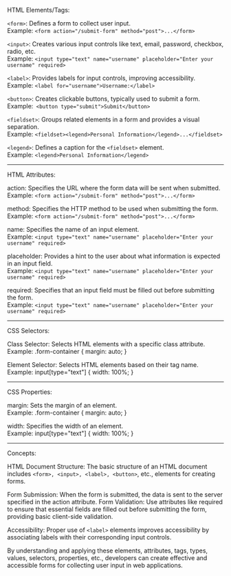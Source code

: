 HTML Elements/Tags: <br>

``<form>``: Defines a form to collect user input. <br>
Example: ``<form action="/submit-form" method="post">...</form>``

``<input>``: Creates various input controls like text, email, password, checkbox, radio, etc. <br>
Example: ``<input type="text" name="username" placeholder="Enter your username" required>``

``<label>``: Provides labels for input controls, improving accessibility. <br>
Example: ``<label for="username">Username:</label>``

``<button>``: Creates clickable buttons, typically used to submit a form. <br>
Example:`` <button type="submit">Submit</button>``

``<fieldset>``: Groups related elements in a form and provides a visual separation. <br>
Example: ``<fieldset><legend>Personal Information</legend>...</fieldset>``

``<legend>``: Defines a caption for the ``<fieldset>`` element. <br>
Example: ``<legend>Personal Information</legend>``

<hr>

HTML Attributes: <br>

action: Specifies the URL where the form data will be sent when submitted. <br>
Example: ``<form action="/submit-form" method="post">...</form>``

method: Specifies the HTTP method to be used when submitting the form. <br>
Example: ``<form action="/submit-form" method="post">...</form>``

name: Specifies the name of an input element. <br>
Example: ``<input type="text" name="username" placeholder="Enter your username" required>``

placeholder: Provides a hint to the user about what information is expected in an input field. <br>
Example: ``<input type="text" name="username" placeholder="Enter your username" required>``

required: Specifies that an input field must be filled out before submitting the form. <br>
Example: ``<input type="text" name="username" placeholder="Enter your username" required>``

<hr>

CSS Selectors: <br>

Class Selector: Selects HTML elements with a specific class attribute. <br>
Example: .form-container { margin: auto; }

Element Selector: Selects HTML elements based on their tag name. <br>
Example: input[type="text"] { width: 100%; }

<hr>

CSS Properties: <br>

margin: Sets the margin of an element. <br>
Example: .form-container { margin: auto; }

width: Specifies the width of an element. <br>
Example: input[type="text"] { width: 100%; }

<hr>

Concepts: <br>

HTML Document Structure: The basic structure of an HTML document includes ``<form>, <input>, <label>, <button>``, etc., elements for creating forms.

Form Submission: When the form is submitted, the data is sent to the server specified in the action attribute.
Form Validation: Use attributes like required to ensure that essential fields are filled out before submitting the form, providing basic client-side validation.

Accessibility: Proper use of ``<label>`` elements improves accessibility by associating labels with their corresponding input controls.

By understanding and applying these elements, attributes, tags, types, values, selectors, properties, etc., developers can create effective and accessible forms for collecting user input in web applications.